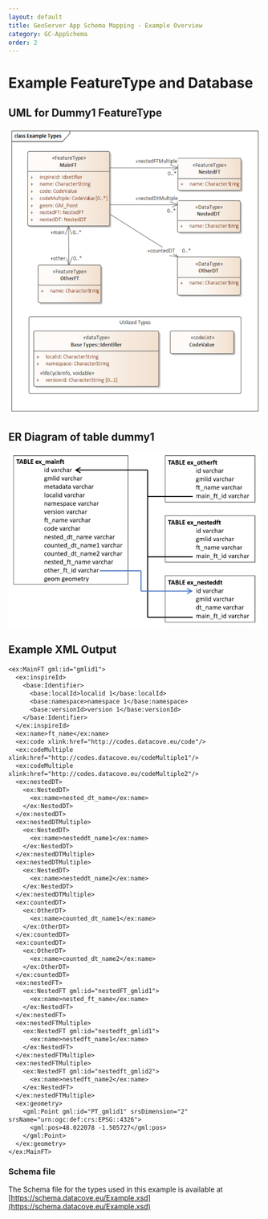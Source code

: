 ```yaml
---
layout: default
title: GeoServer App Schema Mapping - Example Overview
category: GC-AppSchema
order: 2
---
```


# Example FeatureType and Database

## UML for Dummy1 FeatureType
![Dummy1 UML](https://raw.githubusercontent.com/DataCoveEU/API4INSPIRE/gh-pages/images/Example_Types.png)

## ER Diagram of table dummy1
![Dummy1 ER](https://raw.githubusercontent.com/DataCoveEU/API4INSPIRE/gh-pages/images/Example_ER.png)

## Example XML Output
```
<ex:MainFT gml:id="gmlid1">
  <ex:inspireId>
	<base:Identifier>
	  <base:localId>localid 1</base:localId>
	  <base:namespace>namespace 1</base:namespace>
	  <base:versionId>version 1</base:versionId>
	</base:Identifier>
  </ex:inspireId>
  <ex:name>ft_name</ex:name>
  <ex:code xlink:href="http://codes.datacove.eu/code"/>
  <ex:codeMultiple xlink:href="http://codes.datacove.eu/codeMultiple1"/>
  <ex:codeMultiple xlink:href="http://codes.datacove.eu/codeMultiple2"/>
  <ex:nestedDT>
	<ex:NestedDT>
	  <ex:name>nested_dt_name</ex:name>
	</ex:NestedDT>
  </ex:nestedDT>
  <ex:nestedDTMultiple>
	<ex:NestedDT>
	  <ex:name>nesteddt_name1</ex:name>
	</ex:NestedDT>
  </ex:nestedDTMultiple>
  <ex:nestedDTMultiple>
	<ex:NestedDT>
	  <ex:name>nesteddt_name2</ex:name>
	</ex:NestedDT>
  </ex:nestedDTMultiple>
  <ex:countedDT>
	<ex:OtherDT>
	  <ex:name>counted_dt_name1</ex:name>
	</ex:OtherDT>
  </ex:countedDT>
  <ex:countedDT>
	<ex:OtherDT>
	  <ex:name>counted_dt_name2</ex:name>
	</ex:OtherDT>
  </ex:countedDT>
  <ex:nestedFT>
	<ex:NestedFT gml:id="nestedFT_gmlid1">
	  <ex:name>nested_ft_name</ex:name>
	</ex:NestedFT>
  </ex:nestedFT>
  <ex:nestedFTMultiple>
	<ex:NestedFT gml:id="nestedft_gmlid1">
	  <ex:name>nestedft_name1</ex:name>
	</ex:NestedFT>
  </ex:nestedFTMultiple>
  <ex:nestedFTMultiple>
	<ex:NestedFT gml:id="nestedft_gmlid2">
	  <ex:name>nestedft_name2</ex:name>
	</ex:NestedFT>
  </ex:nestedFTMultiple>
  <ex:geometry>
	<gml:Point gml:id="PT_gmlid1" srsDimension="2" srsName="urn:ogc:def:crs:EPSG::4326">
	  <gml:pos>48.022078 -1.505727</gml:pos>
	</gml:Point>
  </ex:geometry>
</ex:MainFT>
```

### Schema file

The Schema file for the types used in this example is available at [https://schema.datacove.eu/Example.xsd](https://schema.datacove.eu/Example.xsd)
